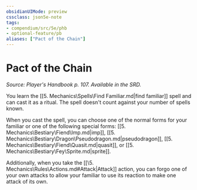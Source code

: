 ```yaml
---
obsidianUIMode: preview
cssclass: json5e-note
tags:
- compendium/src/5e/phb
- optional-feature/pb
aliases: ["Pact of the Chain"]
---
```

# Pact of the Chain
*Source: Player's Handbook p. 107. Available in the SRD.* 

You learn the [[5. Mechanics\Spells\Find Familiar.md|find familiar]] spell and can cast it as a ritual. The spell doesn't count against your number of spells known.

When you cast the spell, you can choose one of the normal forms for your familiar or one of the following special forms: [[5. Mechanics\Bestiary\Fiend\Imp.md|imp]], [[5. Mechanics\Bestiary\Dragon\Pseudodragon.md|pseudodragon]], [[5. Mechanics\Bestiary\Fiend\Quasit.md|quasit]], or [[5. Mechanics\Bestiary\Fey\Sprite.md|sprite]].

Additionally, when you take the [[\5. Mechanics\Rules\Actions.md#Attack|Attack]] action, you can forgo one of your own attacks to allow your familiar to use its reaction to make one attack of its own.